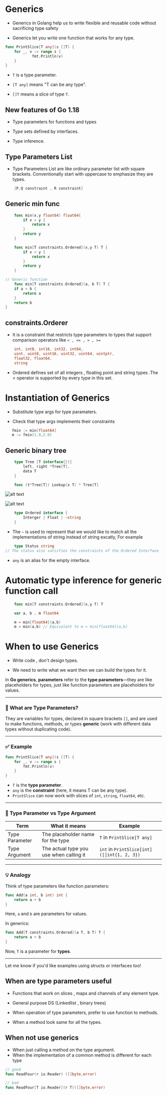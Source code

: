 # Generics

- Generics in Golang help us to write flexible and reusable code without sacrificing type safety

- Generics let you write one function that works for any type.

```go
func PrintSlice[T any](s []T) {
    for _, v := range s {
            fmt.Println(v)
    }
}
```

- ``T`` is a type parameter.

- ``[T any]`` means "T can be any type".

- ``[]T`` means a slice of type ``T``.

## New features of Go 1.18

- Type parameters for functions and types

- Type sets defined by interfaces.

- Type inference.


## Type Parameters List

- Type Parameters List are like ordinary parameter list with square brackets. Conventionally start with uppercase to emphasize they are types.


```go
    [P,Q constraint , R constraint]
```

## Generic min func

```go
    func min(x,y float64) float64{
        if x < y {
            return x
        }
        return y
    }

    func min[T constraints.Ordered](x,y T) T {
        if x < y {
            return x
        }
        return y
    } 

// Generic function
    func min[T constraints.Ordered](a, b T) T {
	if a < b {
		return a
	}
	return b
}
```

## constraints.Orderer

-  It is a constraint that restricts type parameters to types that support comparison operators like ``< , <= , > , >=``


```go
    int, int8, int16, int32, int64,
    uint, uint8, uint16, uint32, uint64, uintptr,
    float32, float64,
    string
```

- Ordered defines set of all integers , floating point and string types .The < operator is supported by every type in this set.

# Instantiation of Generics

- Substitute type args for type paramaters.

- Check that type args implements their constraints


```go
   fmin := min[float64]
   m := fmin(1.0,2.0) 
```

## Generic binary tree

```go
    type Tree [T interface{}]{
        left, right *Tree[T],
        data T
    }

    func (t*Tree[T]) Lookup(x T) * Tree[T]

```

![alt text](https://go.dev/blog/intro-generics/method-sets.png)

![alt text](https://go.dev/blog/intro-generics/type-sets.png)

```go
    type Ordered interface {
        Interger | Float | ~string
    }
```

- The ``~`` is used to represent that we would like to match all the implementations of string instead of string excatly, For example

```go
    type Status string
// The status also satisfies the constraints of the Ordered Interface
```

- ``any`` is an alias for the empty interface.


# Automatic type inference for generic function call

```go
    func min[T constraints.Ordered](x,y T) T

    var a, b , m float64

    m = min[float64](a,b)
    m = min(a,b) // Equivalent to m = min[float64](a,b)
```

# When to use Generics

- Write code , don't design types.

- We need to write what we want then we can build the types for it.


In **Go generics**, **parameters** refer to the **type parameters**—they are like placeholders for types, just like function parameters are placeholders for values.

---

### 🧠 What are Type Parameters?

They are variables for types, declared in square brackets `[]`, and are used to make functions, methods, or types **generic** (work with different data types without duplicating code).

---

### ✅ Example

```go
func PrintSlice[T any](s []T) {
	for _, v := range s {
		fmt.Println(v)
	}
}
```

* `T` is the **type parameter**.
* `any` is the **constraint** (here, it means T can be any type).
* `PrintSlice` can now work with slices of `int`, `string`, `float64`, etc.

---

### 🧱 Type Parameter vs Type Argument

| Term           | What it means                           | Example                                    |
| -------------- | --------------------------------------- | ------------------------------------------ |
| Type Parameter | The placeholder name for the type       | `T` in `PrintSlice[T any]`                 |
| Type Argument  | The actual type you use when calling it | `int` in `PrintSlice[int]([]int{1, 2, 3})` |

---

### 💡 Analogy

Think of type parameters like function parameters:

```go
func Add(a int, b int) int {
    return a + b
}
```

Here, `a` and `b` are parameters for values.

In generics:

```go
func Add[T constraints.Ordered](a T, b T) T {
    return a + b
}
```

Now, `T` is a parameter for **types**.

---

Let me know if you'd like examples using structs or interfaces too!


## When are type parameters useful

- Functions that work on slices , maps and channels of any element type.

- General purpose DS (Linkedlist , binary trees)

- When operation of type parameters,  prefer to use function to methods.

- When a method look same for all the types.

## When not use generics

- When just calling  a method on the type argument.
- When the implementation of a common method is different for each type

```go
// good
func ReadFour(r io.Reader) ([]byte,error)

// bad
func ReadFour[T io.Reader](r T)([]byte,error)

```